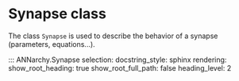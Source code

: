 # Synapse class

The class `Synapse` is used to describe the behavior of a synapse (parameters, equations...).


::: ANNarchy.Synapse
    selection:
      docstring_style: sphinx
    rendering:
      show_root_heading: true
      show_root_full_path: false
      heading_level: 2